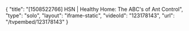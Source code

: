 {
    "title": "[1508522766] HSN | Healthy Home: The ABC's of Ant Control",
    "type": "solo",
    "layout": "iframe-static",
    "videoId": "123178143",
    "url": "\/tvpembed\/123178143"
}